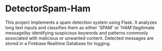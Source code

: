 # DetectorSpam-Ham
This project implements a spam detection system using Flask. It analyzes long text inputs and classifies them as either 'SPAM' or 'HAM'(legitimate message)by identifying suspicious keywords and patterns commonly associated with malicious or unwanted content. Detected messages are stored in a Firebase Realtime Database for logging.
